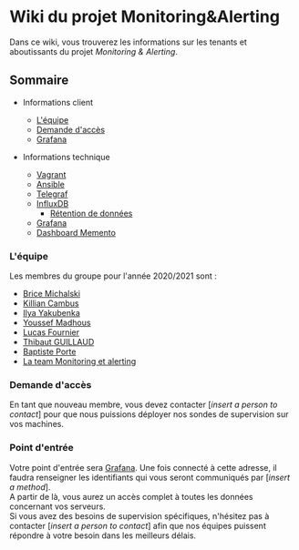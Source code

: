 # Wiki du projet Monitoring&Alerting

Dans ce wiki, vous trouverez les informations sur les tenants et aboutissants du projet _Monitoring & Alerting_.  
## Sommaire 
- Informations client 
  - [L'équipe](#léquipe)
  - [Demande d'accès](#demande-daccès)
  - [Grafana](#point-dentrée)

- Informations technique
    - [Vagrant](https://github.com/Ynov-Monitoring/deployment/wiki/Vagrant)
    - [Ansible](https://github.com/Ynov-Monitoring/deployment/wiki/Ansible)
    - [Telegraf](https://github.com/Ynov-Monitoring/deployment/wiki/Telegraf)
    - [InfluxDB](https://github.com/Ynov-Monitoring/deployment/wiki/InfluxDB)
      - [Rétention de données](https://github.com/Ynov-Monitoring/deployment/wiki/Retention-de-donn%C3%A9es)
    - [Grafana](https://github.com/Ynov-Monitoring/deployment/wiki/Grafana)
    - [Dashboard Memento](https://github.com/Ynov-Monitoring/deployment/wiki/Ajout-de-dashboard)

### L'équipe 

Les membres du groupe pour l'année 2020/2021 sont :
- [Brice Michalski](mailto:brice.michalsky@ynov.com)
- [Killian Cambus](mailto:killian.cambus@ynov.com)
- [Ilya Yakubenka](mailto:ilya.yakubenka@ynov.com)
- [Youssef Madhous](mailto:youssef.madhous@ynov.com)
- [Lucas Fournier](mailto:lucas.fournier@ynov.com)
- [Thibaut GUILLAUD](mailto:thibaut.guillaud@ynov.com)
- [Baptiste Porte](mailto:baptiste.porte@ynov.com)
- [La team Monitoring et alerting](mailto:brice.michalsky@ynov.com,killian.cambus@ynov.com,ilya.yakubenka@ynov.com,youssef.madhous@ynov.com,lucas.fournier@ynov.com,thibaut.guillaud@ynov.com,baptiste.porte@ynov.com)

### Demande d'accès

En tant que nouveau membre, vous devez contacter [_insert a person to contact_] pour que nous puissions déployer nos sondes de supervision sur vos machines.   

### Point d'entrée

Votre point d'entrée sera [Grafana](https://127.0.0.1). Une fois connecté à cette adresse, il faudra renseigner les identifiants qui vous seront communiqués par [_insert a method_].  
A partir de là, vous aurez un accès complet à toutes les données concernant vos serveurs.  
Si vous avez des besoins de supervision spécifiques, n'hésitez pas à contacter [_insert a person to contact_] afin que nos équipes puissent répondre à votre besoin dans les meilleurs délais.  